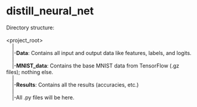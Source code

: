 # distill_neural_net

Directory structure:<br/>
<br/>
\<project_root><br/>
&nbsp;&nbsp;&nbsp;&nbsp;|<br/>
&nbsp;&nbsp;&nbsp;&nbsp;|-<b>Data</b>: Contains all input and output data like features, labels, and logits.<br/>
&nbsp;&nbsp;&nbsp;&nbsp;|<br/>
&nbsp;&nbsp;&nbsp;&nbsp;|-<b>MNIST_data</b>: Contains the base MNIST data from TensorFlow (.gz files); nothing else.<br/>
&nbsp;&nbsp;&nbsp;&nbsp;|<br/>
&nbsp;&nbsp;&nbsp;&nbsp;|-<b>Results</b>: Contains all the results (accuracies, etc.)<br/>
&nbsp;&nbsp;&nbsp;&nbsp;|<br/>
&nbsp;&nbsp;&nbsp;&nbsp;|-All .py files will be here.<br/>
